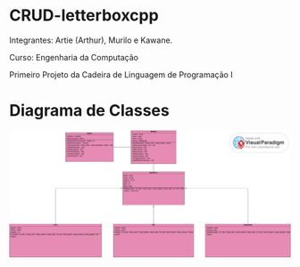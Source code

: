 # CRUD-letterboxcpp
Integrantes: Artie (Arthur), Murilo e Kawane.

Curso: Engenharia da Computação

Primeiro Projeto da Cadeira de Linguagem de Programação I


# Diagrama de Classes
<img src="https://github.com/ArtiePixel/CRUD-letterboxcpp/blob/main/img/Diagrama%20de%20Classes.png" alt="Diagrama de Classes">
